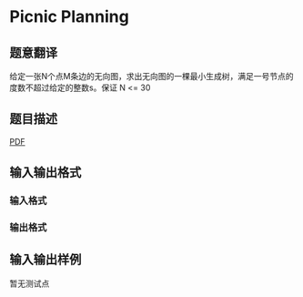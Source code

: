 # Picnic Planning

## 题意翻译

 给定一张N个点M条边的无向图，求出无向图的一棵最小生成树，满足一号节点的度数不超过给定的整数s。保证 N <= 30

## 题目描述

[problemUrl]: https://uva.onlinejudge.org/index.php?option=com_onlinejudge&Itemid=8&category=448&page=show_problem&problem=4312

[PDF](https://uva.onlinejudge.org/external/15/p1537.pdf)

## 输入输出格式

### 输入格式

### 输出格式

## 输入输出样例

暂无测试点

